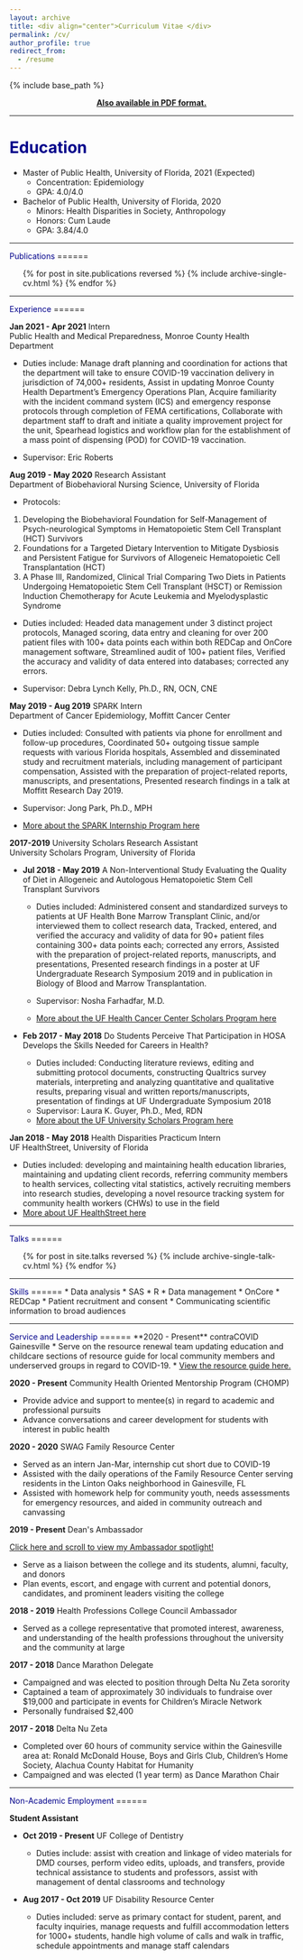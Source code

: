 ```yaml
---
layout: archive
title: <div align="center">Curriculum Vitae </div>  
permalink: /cv/
author_profile: true
redirect_from:
  - /resume
---
```


{% include base_path %}  

<div align="center"><a href="https://shalslikesepi.github.io/files/Shalini Nair CV Web.pdf" target="_blank" rel="noreferrer"><b>Also available in PDF format.</b></a></div>
<hr size="6" width="100%" color="navy">

<span style="color:darkblue">Education</span>
======
* Master of Public Health, University of Florida, 2021 (Expected)  
    * Concentration: Epidemiology
    * GPA: 4.0/4.0
* Bachelor of Public Health, University of Florida, 2020  
    * Minors: Health Disparities in Society, Anthropology  
    * Honors: Cum Laude  
    * GPA: 3.84/4.0   
    
<hr size="6" width="100%" color="navy">  
<span style="color:darkblue">Publications</span>
======
  <ul>{% for post in site.publications reversed %}
    {% include archive-single-cv.html %}
  {% endfor %}</ul>

<hr size="6" width="100%" color="navy">
<span style="color:darkblue">Experience</span>
======

**Jan 2021 - Apr 2021** Intern  
Public Health and Medical Preparedness, Monroe County Health Department  
  
 * Duties include: Manage draft planning and coordination for actions that the department will take to ensure COVID-19 
vaccination delivery in jurisdiction of 74,000+ residents, Assist in updating Monroe County Health Department’s Emergency Operations Plan, Acquire familiarity with the incident command system (ICS) and emergency response protocols through completion of FEMA certifications, Collaborate with department staff to draft and initiate a quality improvement project for the unit, Spearhead logistics and workflow plan for the establishment of a mass point of dispensing (POD) for COVID-19 vaccination.
 
* Supervisor: Eric Roberts

**Aug 2019 - May 2020** Research Assistant  
Department of Biobehavioral Nursing Science, University of Florida

  * Protocols:   
  1. Developing the Biobehavioral Foundation for Self-Management of Psych-neurological Symptoms in Hematopoietic Stem Cell Transplant (HCT) Survivors  
  2. Foundations for a Targeted Dietary Intervention to Mitigate Dysbiosis and Persistent Fatigue for Survivors of Allogeneic Hematopoietic Cell Transplantation (HCT)  
  3. A Phase III, Randomized, Clinical Trial Comparing Two Diets in Patients Undergoing Hematopoietic Stem Cell Transplant (HSCT) or Remission Induction Chemotherapy for Acute Leukemia and Myelodysplastic Syndrome
 * Duties included: Headed data management under 3 distinct project protocols, Managed scoring, data entry and cleaning for over 200 patient files with 100+ data points each within both REDCap and OnCore management software, Streamlined audit of 100+ patient files, Verified the accuracy and validity of data entered into databases; corrected any errors.

 * Supervisor: Debra Lynch Kelly, Ph.D., RN, OCN, CNE

**May 2019 - Aug 2019** SPARK Intern  
Department of Cancer Epidemiology, Moffitt Cancer Center 

  * Duties included: Consulted with patients via phone for enrollment and follow-up procedures, Coordinated 50+ outgoing tissue sample requests with various Florida hospitals, Assembled and disseminated study and recruitment materials, including management of participant compensation, Assisted with the preparation of project-related reports, manuscripts, and presentations, Presented research findings in a talk at Moffitt Research Day 2019.

  * Supervisor: Jong Park, Ph.D., MPH  
  * <a href="https://moffitt.org/education/research-education-and-training/office-of-undergraduate-and-visiting-scholar-affairs/formal-programs/spark/" target="_blank" rel="noreferrer">More about the SPARK Internship Program here </a>    
  
 **2017-2019** University Scholars Research Assistant   
 University Scholars Program, University of Florida  
  
   * **Jul 2018 - May 2019** A Non-Interventional Study Evaluating the Quality of Diet in Allogeneic and Autologous Hematopoietic Stem Cell Transplant Survivors  
      * Duties included: Administered consent and standardized surveys to patients at UF Health Bone Marrow Transplant 
Clinic, and/or interviewed them to collect research data, Tracked, entered, and verified the accuracy and validity of data for 90+ patient files containing 300+ data points each; corrected any errors, Assisted with the preparation of project-related reports, manuscripts, and presentations, Presented research findings in a poster at UF Undergraduate Research Symposium 2019 and in publication in Biology of Blood and Marrow Transplantation. 

      * Supervisor: Nosha Farhadfar, M.D.  
      * <a href="https://cancer.ufl.edu/education/undergraduate/ufhcc-university-scholars-program/" target="_blank" rel="noreferrer">More about the UF Health Cancer Center Scholars Program here </a>  
     
   * **Feb 2017 - May 2018** Do Students Perceive That Participation in HOSA Develops the Skills Needed for Careers in Health?  
      * Duties included: Conducting literature reviews, editing and submitting protocol documents, constructing Qualtrics survey materials, interpreting and               analyzing quantitative and qualitative results, preparing visual and written reports/manuscripts, presentation of findings at UF Undergraduate Symposium 2018  
      * Supervisor: Laura K. Guyer, Ph.D., Med, RDN  
      * <a href="https://cur.aa.ufl.edu/university-scholars-program/" target="_blank" rel="noreferrer">More about the UF University Scholars Program here </a>          
      
**Jan 2018 - May 2018** Health Disparities Practicum Intern  
UF HealthStreet, University of Florida  

 * Duties included: developing and maintaining health education libraries, maintaining and updating client records, referring community members to health services, collecting vital statistics, actively recruiting members into research studies, developing a novel resource tracking system for community health workers (CHWs) to use in the field  
 * <a href="http://healthstreet.program.ufl.edu/" target="_blank" rel="noreferrer">More about UF HealthStreet here </a>      
      
<hr size="6" width="100%" color="navy">
<span style="color:darkblue">Talks</span>
======
  <ul>{% for post in site.talks reversed %}
    {% include archive-single-talk-cv.html %}
  {% endfor %}</ul>    
  
<hr size="6" width="100%" color="navy">
<span style="color:darkblue">Skills</span>
======
* Data analysis  
  * SAS
  * R
* Data management
  * OnCore
  * REDCap
* Patient recruitment and consent  
* Communicating scientific information to broad audiences   

<hr size="6" width="100%" color="navy">
<span style="color:darkblue">Service and Leadership</span>
======
**2020 - Present** contraCOVID Gainesville  
* Serve on the resource renewal team updating education and childcare sections of resource guide for local community members and underserved groups in regard to COVID-19.   
* <a href="https://drive.google.com/file/d/11Q1yXDfQ5PKt0p6iFD8yUiV4SHdlSnLM/view" target="_blank" rel="noreferrer">View the resource guide here.</a>
  
**2020 - Present** Community Health Oriented Mentorship Program (CHOMP)
* Provide advice and support to mentee(s) in regard to academic and professional pursuits  
* Advance conversations and career development for students with interest in public health  

**2020 - 2020** SWAG Family Resource Center  
* Served as an intern Jan-Mar, internship cut short due to COVID-19  
* Assisted with the daily operations of the Family Resource Center serving residents in the Linton Oaks neighborhood in Gainesville, FL  
* Assisted with homework help for community youth, needs assessments for emergency resources, and aided in community outreach and canvassing  

**2019 - Present** Dean's Ambassador  
  
<a href="https://phhp.ufl.edu/deans-ambassador-program/deans-ambassador-spotlights-2/" target="_blank" rel="noreferrer">Click here and scroll to view my Ambassador spotlight!</a>    
* Serve as a liaison between the college and its students, alumni, faculty, and donors  
* Plan events, escort, and engage with current and potential donors, candidates, and prominent leaders visiting the college  

**2018 - 2019** Health Professions College Council Ambassador  
* Served as a college representative that promoted interest, awareness, and understanding of the health professions throughout the university and the community at large  

**2017 - 2018** Dance Marathon Delegate  
* Campaigned and was elected to position through Delta Nu Zeta sorority  
* Captained a team of approximately 30 individuals to fundraise over $19,000 and participate in events for Children’s Miracle Network  
* Personally fundraised $2,400  

**2017 - 2018** Delta Nu Zeta  
* Completed over 60 hours of community service within the Gainesville area at: Ronald McDonald House, Boys and Girls Club, Children’s Home Society, Alachua County Habitat for Humanity  
* Campaigned and was elected (1 year term) as Dance Marathon Chair   

<hr size="6" width="100%" color="navy">
<span style="color:darkblue">Non-Academic Employment</span>  
======  

**Student Assistant**  
  
  
* **Oct 2019 - Present** UF College of Dentistry    
    * Duties include: assist with creation and linkage of video materials for DMD courses, perform video edits, uploads, and transfers, provide technical assistance to students and professors, assist with management of dental classrooms and technology  
    
* **Aug 2017 - Oct 2019** UF Disability Resource Center   
    * Duties included: serve as primary contact for student, parent, and faculty inquiries, manage requests and fulfill accommodation letters for 1000+ students, handle high volume of calls and walk in traffic, schedule appointments and manage staff calendars


